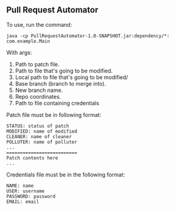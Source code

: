 ## Pull Request Automator

To use, run the command:

```aidl
java -cp PullRequestAutomator-1.0-SNAPSHOT.jar:dependency/*: com.example.Main
```

With args:

1. Path to patch file.
2. Path to file that's going to be modified.
3. Local path to file that's going to be modified/
4. Base branch (branch to merge into).
5. New branch name.
6. Repo coordinates.
7. Path to file containing credentials

Patch file must be in following format:

```
STATUS: status of patch
MODIFIED: name of modified
CLEANER: name of cleaner
POLLUTER: name of polluter
...
==========================
Patch contents here
...
```

Credentials file must be in the following format:

```
NAME: name
USER: username
PASSWORD: password
EMAIL: email
```